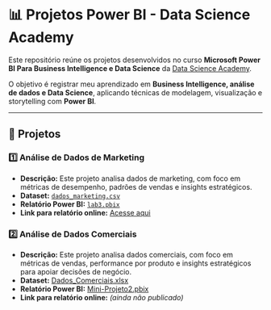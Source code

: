# 📊 Projetos Power BI - Data Science Academy

Este repositório reúne os projetos desenvolvidos no curso **Microsoft Power BI Para Business Intelligence e Data Science** da [Data Science Academy](https://www.datascienceacademy.com.br).

O objetivo é registrar meu aprendizado em **Business Intelligence, análise de dados e Data Science**, aplicando técnicas de modelagem, visualização e storytelling com **Power BI**.

---

## 📂 Projetos

### 1️⃣ Análise de Dados de Marketing
- **Descrição:** Este projeto analisa dados de marketing, com foco em métricas de desempenho, padrões de vendas e insights estratégicos.  
- **Dataset:** [`dados_marketing.csv`](./dados_marketing/dados_marketing.csv)  
- **Relatório Power BI:** [`lab3.pbix`](./lab3.pbix)  
- **Link para relatório online:** [Acesse aqui](https://app.powerbi.com/view?r=eyJrIjoiMTQ0OWFhZjItMjY5My00NWU3LThmMWEtMGE5MThjYTc0YjA0IiwidCI6ImNmNzJlMmJkLTdhMmItNDc4My1iZGViLTM5ZDU3YjA3Zjc2ZiIsImMiOjR9)  

### 2️⃣ Análise de Dados Comerciais

- **Descrição:** Este projeto analisa dados comerciais, com foco em métricas de vendas, performance por produto e insights estratégicos para apoiar decisões de negócio.  
- **Dataset:** [Dados_Comerciais.xlsx](./Dados_Comerciais.xlsx)  
- **Relatório Power BI:** [Mini-Projeto2.pbix](./Mini-Projeto2.pbix)  
- **Link para relatório online:** _(ainda não publicado)_  
